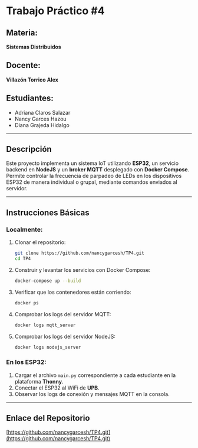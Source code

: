 # Trabajo Práctico #4

## Materia:  
**Sistemas Distribuidos**  

## Docente:  
**Villazón Torrico Alex**  

## Estudiantes:  
- Adriana Claros Salazar  
- Nancy Garces Hazou  
- Diana Grajeda Hidalgo  

---

## Descripción

Este proyecto implementa un sistema IoT utilizando **ESP32**, un servicio backend en **NodeJS** y un **broker MQTT** desplegado con **Docker Compose**. Permite controlar la frecuencia de parpadeo de LEDs en los dispositivos ESP32 de manera individual o grupal, mediante comandos enviados al servidor.

---

## Instrucciones Básicas  

### Localmente:
1. Clonar el repositorio:  
   ```bash
   git clone https://github.com/nancygarcesh/TP4.git
   cd TP4
   ```
2. Construir y levantar los servicios con Docker Compose:  
   ```bash
   docker-compose up --build
   ```
3. Verificar que los contenedores están corriendo:  
   ```bash
   docker ps
   ```
4. Comprobar los logs del servidor MQTT:  
   ```bash
   docker logs mqtt_server
   ```
5. Comprobar los logs del servidor NodeJS:  
   ```bash
   docker logs nodejs_server
   ```

### En los ESP32:
1. Cargar el archivo `main.py` correspondiente a cada estudiante en la plataforma **Thonny**.
2. Conectar el ESP32 al WiFi de **UPB**.  
3. Observar los logs de conexión y mensajes MQTT en la consola.  

---

## Enlace del Repositorio  
[https://github.com/nancygarcesh/TP4.git](https://github.com/nancygarcesh/TP4.git)  